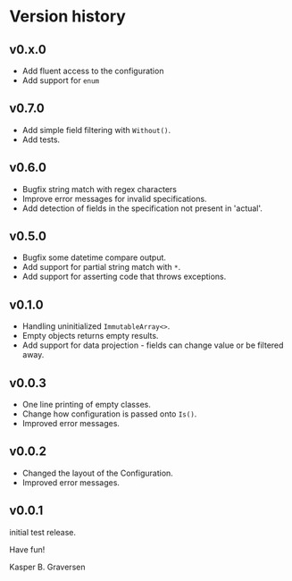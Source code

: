 # Version history


## v0.x.0
* Add fluent access to the configuration
* Add support for `enum` 

## v0.7.0
* Add simple field filtering with `Without()`.
* Add tests.

## v0.6.0
* Bugfix string match with regex characters
* Improve error messages for invalid specifications.
* Add detection of fields in the specification not present in 'actual'.

## v0.5.0
* Bugfix some datetime compare output.
* Add support for partial string match with `*`.
* Add support for asserting code that throws exceptions.

## v0.1.0
* Handling uninitialized `ImmutableArray<>`.
* Empty objects returns empty results.
* Add support for data projection - fields can change value or be filtered away.

## v0.0.3
* One line printing of empty classes.
* Change how configuration is passed onto `Is()`.
* Improved error messages.

## v0.0.2
* Changed the layout of the Configuration.
* Improved error messages.

## v0.0.1
initial test release.


Have fun!

 Kasper B. Graversen
